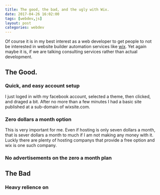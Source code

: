 ```yaml
---
title: The good, the bad, and the ugly with Wix.
date: 2017-04-26 16:02:00
tags: [webdev,js]
layout: post
categories: webdev
---
```


Of course it is in my best interest as a web developer to get people to not be interested in website builder automation services like [wix](). Yet again maybe it is, if we are talking consulting services rather than actual development.

## The Good.

### Quick, and easy account setup

I just loged in with my facebook account, selected a theme, then clicked, and draged a bit. After no more than a few minutes I had a basic site published at a sub-domain of wixsite.com.

### Zero dollars a month option

This is very important for me. Even if hosting is only seven dollars a month, that is sever dollars a month to much if I am not making any money with it. Luckly there are plenty of hosting companys that provide a free option and wix is one such company.

### No advertisements on the zero a month plan



## The Bad

### Heavy relience on 

<!--
## Why hire a pro

# To have full control over site structure

Often I might just use some kind of pre existing html framework, and theme when building a site for myself. As of this writing

## Why use a site builder

Pros:

* You can log in via facebook

* Zero dollars a month option

* No ads with the zero dollar a month option

Cons:

# Do not have full control over layout
# No backend programing

-->